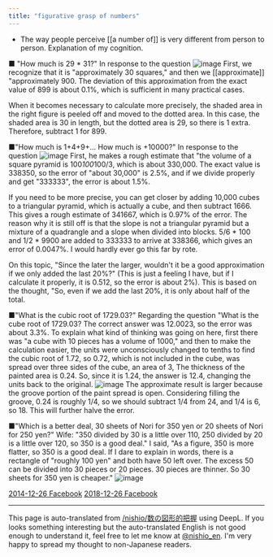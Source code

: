 ```yaml
---
title: "figurative grasp of numbers"
---
```


- The way people perceive [[a number of]] is very different from person to person. Explanation of my cognition.

■ "How much is 29 * 31?" In response to the question
![image](https://gyazo.com/81f855d5cce9865086d03deac941f145/thumb/1000)
First, we recognize that it is "approximately 30 squares," and then we [[approximate]] "approximately 900.
The deviation of this approximation from the exact value of 899 is about 0.1%, which is sufficient in many practical cases.

When it becomes necessary to calculate more precisely, the shaded area in the right figure is peeled off and moved to the dotted area.
In this case, the shaded area is 30 in length, but the dotted area is 29, so there is 1 extra. Therefore, subtract 1 for 899.

■"How much is 1+4+9+... How much is +10000?" In response to the question
![image](https://gyazo.com/d8e64112d03c8dfdfa4b5487c2cdb5b8/thumb/1000)
First, he makes a rough estimate that "the volume of a square pyramid is 100*100*100/3, which is about 330,000.
The exact value is 338350, so the error of "about 30,000" is 2.5%, and if we divide properly and get "333333", the error is about 1.5%.

If you need to be more precise, you can get closer by adding 10,000 cubes to a triangular pyramid, which is actually a cube, and then subtract 1666. This gives a rough estimate of 341667, which is 0.97% of the error. The reason why it is still off is that the slope is not a triangular pyramid but a mixture of a quadrangle and a slope when divided into blocks. 5/6 * 100 and 1/2 * 9900 are added to 333333 to arrive at 338366, which gives an error of 0.0047%. I would hardly ever go this far by rote.

On this topic, "Since the later the larger, wouldn't it be a good approximation if we only added the last 20%?" (This is just a feeling I have, but if I calculate it properly, it is 0.512, so the error is about 2%). This is based on the thought, "So, even if we add the last 20%, it is only about half of the total.

■"What is the cubic root of 1729.03?" Regarding the question "What is the cube root of 1729.03?
The correct answer was 12.0023, so the error was about 3.3%. To explain what kind of thinking was going on here, first there was "a cube with 10 pieces has a volume of 1000," and then to make the calculation easier, the units were unconsciously changed to tenths to find the cubic root of 1.72, so 0.72, which is not included in the cube, was spread over three sides of the cube, an area of 3, The thickness of the painted area is 0.24. So, since it is 1.24, the answer is 12.4, changing the units back to the original.
![image](https://gyazo.com/118637e065564c1ce017dc191ed11c18/thumb/1000)
The approximate result is larger because the groove portion of the paint spread is open. Considering filling the groove, 0.24 is roughly 1/4, so we should subtract 1/4 from 24, and 1/4 is 6, so 18. This will further halve the error.

■"Which is a better deal, 30 sheets of Nori for 350 yen or 20 sheets of Nori for 250 yen?"
Wife: "350 divided by 30 is a little over 110, 250 divided by 20 is a little over 120, so 350 is a good deal."
I said, "As a figure, 350 is more flatter, so 350 is a good deal. If I dare to explain in words, there is a rectangle of "roughly 100 yen" and both have 50 left over. The excess 50 can be divided into 30 pieces or 20 pieces. 30 pieces are thinner. So 30 sheets for 350 yen is cheaper."
![image](https://gyazo.com/ac460ab5ee28583d5cbd521903062a9a/thumb/1000)

[2014-12-26 Facebook](https://www.facebook.com/nishiohirokazu/posts/10204888261022835)
[2018-12-26 Facebook](https://www.facebook.com/nishiohirokazu/posts/10217145947697341)

---
This page is auto-translated from [/nishio/数の図形的把握](https://scrapbox.io/nishio/数の図形的把握) using DeepL. If you looks something interesting but the auto-translated English is not good enough to understand it, feel free to let me know at [@nishio_en](https://twitter.com/nishio_en). I'm very happy to spread my thought to non-Japanese readers.